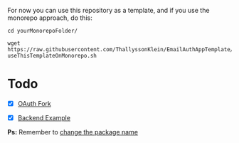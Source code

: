 For now you can use this repository as a template, and if you use the monorepo approach, do this:

```
cd yourMonorepoFolder/
```

```
wget https://raw.githubusercontent.com/ThallyssonKlein/EmailAuthAppTemplate/master/useThisTemplateOnMonorepo.sh;sh useThisTemplateOnMonorepo.sh
```

[feature]: https://github.com/react-native-community/cli/issues/927

# Todo
- [X] [OAuth Fork](https://github.com/ThallyssonKlein/OAuth2AppTemplate)
- [X] [Backend Example](https://github.com/ThallyssonKlein/DjangoBasicAuth)


**Ps:** Remember to [change the package name](https://stackoverflow.com/questions/37389905/change-package-name-for-android-in-react-native)
